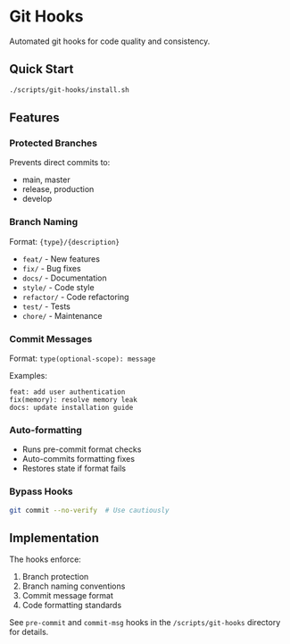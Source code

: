 # Git Hooks

Automated git hooks for code quality and consistency.

## Quick Start

```bash
./scripts/git-hooks/install.sh
```

## Features

### Protected Branches

Prevents direct commits to:

- main, master
- release, production
- develop

### Branch Naming

Format: `{type}/{description}`

- `feat/` - New features
- `fix/` - Bug fixes
- `docs/` - Documentation
- `style/` - Code style
- `refactor/` - Code refactoring
- `test/` - Tests
- `chore/` - Maintenance

### Commit Messages

Format: `type(optional-scope): message`

Examples:

```
feat: add user authentication
fix(memory): resolve memory leak
docs: update installation guide
```

### Auto-formatting

- Runs pre-commit format checks
- Auto-commits formatting fixes
- Restores state if format fails

### Bypass Hooks

```bash
git commit --no-verify  # Use cautiously
```

## Implementation

The hooks enforce:

1. Branch protection
2. Branch naming conventions
3. Commit message format
4. Code formatting standards

See `pre-commit` and `commit-msg` hooks in the `/scripts/git-hooks` directory for details.
